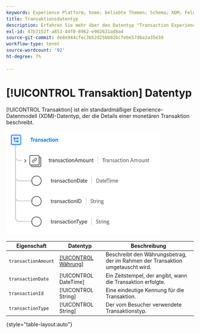 ```yaml
---
keywords: Experience Platform; home; beliebte Themen; Schema; XDM; Felder; Schemas; Schemas; Transaktion; Datentyp; Datentyp; Datentyp
title: Transaktionsdatentyp
description: Erfahren Sie mehr über den Datentyp "Transaction Experience Data Model"(XDM).
exl-id: 47b7152f-a853-44f0-8962-e902631ad8a4
source-git-commit: de8e944cfec3b52d25bb02bcfebe57d6a2a35e39
workflow-type: tm+mt
source-wordcount: '92'
ht-degree: 7%

---
```


# [!UICONTROL Transaktion] Datentyp

[!UICONTROL Transaktion] ist ein standardmäßiger Experience-Datenmodell (XDM)-Datentyp, der die Details einer monetären Transaktion beschreibt.

![Transaktionsstruktur](../images/data-types/transaction.png)

| Eigenschaft | Datentyp | Beschreibung |
| --- | --- | --- |
| `transactionAmount` | [[!UICONTROL Währung]](./currency.md) | Beschreibt den Währungsbetrag, der im Rahmen der Transaktion umgetauscht wird. |
| `transactionDate` | [!UICONTROL DateTime] | Ein Zeitstempel, der angibt, wann die Transaktion erfolgte. |
| `transactionId` | [!UICONTROL String] | Eine eindeutige Kennung für die Transaktion. |
| `transactionType` | [!UICONTROL String] | Der vom Besucher verwendete Transaktionstyp. |

{style="table-layout:auto"}
